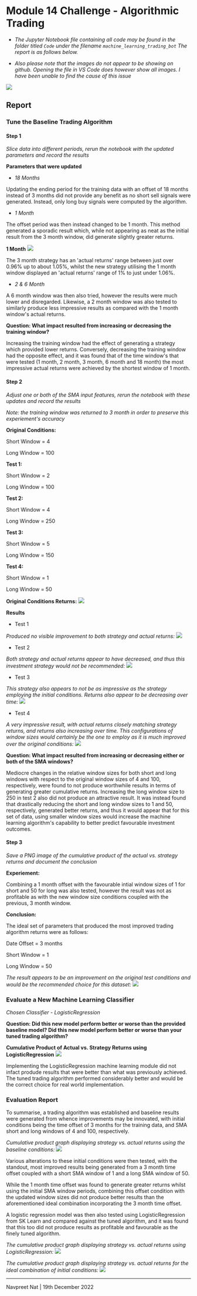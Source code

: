 # Module 14 Challenge - Algorithmic Trading

* *The Jupyter Notebook file containing all code may be found in the folder titled ```Code``` under the filename ```machine_learning_trading_bot``` The report is as follows below.*

* *Also please note that the images do not appear to be showing on github. Opening the file in VS Code does however show all images. I have been unable to find the cause of this issue*

![](images/bot.jpg)

## Report

### Tune the Baseline Trading Algorithm

#### Step 1
*Slice data into different periods, rerun the notebook with the updated parameters and record the results*

**Parameters that were updated**

* *18 Months*

Updating the ending period for the training data with an offset of 18 months instead of 3 months did not provide any benefit as no short sell signals were generated. Instead, only long buy signals were computed by the algorithm.

* *1 Month*

The offset period was then instead changed to be 1 month. This method generated a sporadic result which, while not appearing as neat as the initial result from the 3 month window, did generate slightly greater returns.

**1 Month**
![](images/1%20month.PNG)

The 3 month strategy has an 'actual returns' range between just over 0.96% up to about 1.05%, whilst the new strategy utilising the 1 month window displayed an 'actual returns' range of 1% to just under 1.06%.

* *2 & 6 Month*

A 6 month window was then also tried, however the results were much lower and disregarded. Likewise, a 2 month window was also tested to similarly produce less impressive results as compared with the 1 month window's actual returns.

**Question: What impact resulted from increasing or decreasing the training window?**

Increasing the training window had the effect of generating a strategy which provided lower returns. Conversely, decreasing the training window had the opposite effect, and it was found that of the time window's that were tested (1 month, 2 month, 3 month, 6 month and 18 month) the most impressive actual returns were achieved by the shortest window of 1 month.

#### Step 2
*Adjust one or both of the SMA input features, rerun the notebook with these updates and record the results*

*Note: the training window was returned to 3 month in order to preserve this experiement's accuracy*

**Original Conditions:**

Short Window = 4

Long Window = 100

**Test 1:**

Short Window = 2

Long Window = 100

**Test 2:**

Short Window = 4

Long Window = 250

**Test 3:**

Short Window = 5

Long Window = 150

**Test 4:**

Short Window = 1

Long Window = 50

**Original Conditions Returns:**
![](images/3%20month.PNG)

**Results**
* Test 1

*Produced no visible improvement to both strategy and actual returns:*
![](images/Test%201.PNG)

* Test 2

*Both strategy and actual returns appear to have decreased, and thus this investment strategy would not be recommended:*
![](images/Test%202.PNG)

* Test 3

*This strategy also appears to not be as impressive as the strategy employing the initial conditions. Returns also appear to be decreasing over time:*
![](images/Test%203.PNG)

* Test 4

*A very impressive result, with actual returns closely matching strategy returns, and returns also increasing over time. This configurations of window sizes would certainly be the one to employ as it is much improved over the original conditions:*
![](images/Test%204.PNG)

**Question: What impact resulted from increasing or decreasing either or both of the SMA windows?**

Mediocre changes in the relative window sizes for both short and long windows with respect to the original window sizes of 4 and 100, respectively, were found to not produce worthwhile results in terms of generating greater cumulative returns. Increasing the long window size to 250 in test 2 also did not produce an attractive result. It was instead found that drastically reducing the short and long window sizes to 1 and 50, respectively, generated better returns, and thus it would appear that for this set of data, using smaller window sizes would increase the machine learning algorithm's capability to better predict favourable investment outcomes.

#### Step 3
*Save a PNG image of the cumulative product of the actual vs. strategy returns and document the conclusion*

**Experiement:**

Combining a 1 month offset with the favourable intial window sizes of 1 for short and 50 for long was also tested, however the result was not as profitable as with the new window size conditions coupled with the previous, 3 month window.

**Conclusion:**

The ideal set of parameters that produced the most improved trading algorithm returns were as follows:

Date Offset = 3 months

Short Window = 1

Long Window = 50

*The result appears to be an improvement on the original test conditions and would be the recommended choice for this dataset:*
![](images/Test%204.PNG)

### Evaluate a New Machine Learning Classifier

*Chosen Classifier - LogisticRegression*

**Question: Did this new model perform better or worse than the provided baseline model? Did this new model perform better or worse than your tuned trading algorithm?**

**Cumulative Product of Actual vs. Strategy Returns using LogisticRegression**
![](images/LogisticRegression.PNG)

Implementing the LogisticRegression machine learning module did not infact produde results that were better than what was previously achieved. The tuned trading algorithm performed considerably better and would be the correct choice for real world implementation.

### Evaluation Report

To summarise, a trading algorithm was established and baseline results were generated from whence improvements may be innovated, with initial conditions being the time offset of 3 months for the training data, and SMA short and long windows of 4 and 100, respectively.

*Cumulative product graph displaying strategy vs. actual returns using the baseline conditions:*
![](images/3%20month.PNG)

Various alterations to these initial conditions were then tested, with the standout, most improved results being generated from a 3 month time offset coupled with a short SMA window of 1 and a long SMA window of 50.

While the 1 month time offset was found to generate greater returns whilst using the initial SMA window periods, combining this offset condition with the updated window sizes did not produce better results than the aforementioned ideal combination incorporating the 3 month time offset.

A logistic regression model was then also tested using LogisticRegression from SK Learn and compared against the tuned algorithm, and it was found that this too did not produce results as profitable and favourable as the finely tuned algorithm.

*The cumulative product graph displaying strategy vs. actual returns using LogisticRegression:*
![](images/LogisticRegression.PNG)

*The cumulative product graph displaying strategy vs. actual returns for the ideal combination of initial conditions:*
![](images/Test%204.PNG)

---

Navpreet Nat | 19th December 2022